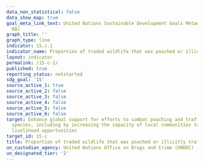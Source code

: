 ```yaml
---
data_non_statistical: false
data_show_map: true
goal_meta_link_text: United Nations Sustainable Development Goals Metadata (PDF 211
  KB)
graph_title: ''
graph_type: line
indicator: 15.c.1
indicator_name: Proportion of traded wildlife that was poached or illicitly trafficked
layout: indicator
permalink: /15-c-1/
published: true
reporting_status: notstarted
sdg_goal: '15'
source_active_1: true
source_active_2: false
source_active_3: false
source_active_4: false
source_active_5: false
source_active_6: false
target: Enhance global support for efforts to combat poaching and trafficking of protected
  species, including by increasing the capacity of local communities to pursue sustainable
  livelihood opportunities
target_id: 15.c
title: Proportion of traded wildlife that was poached or illicitly trafficked
un_custodian_agency: United Nations Office on Drugs and Crime (UNODC)
un_designated_tier: '2'
---
```

